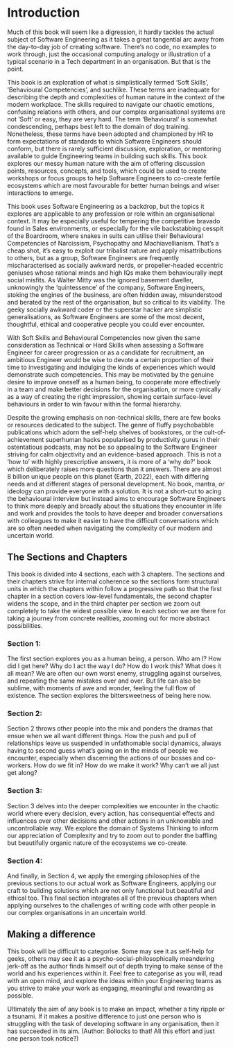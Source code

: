 # Introduction

Much of this book will seem like a digression, it hardly tackles the actual subject of Software Engineering as it takes a great tangential arc away from the day-to-day job of creating software. There’s no code, no examples to work through, just the occasional computing analogy or illustration of a typical scenario in a Tech department in an organisation.  But that is the point.

This book is an exploration of what is simplistically termed ‘Soft Skills’, ‘Behavioural Competencies’, and suchlike.  These terms are inadequate for describing the depth and complexities of human nature in the context of the modern workplace.  The skills required to navigate our chaotic emotions, confusing relations with others, and our complex organisational systems are not ‘Soft’ or easy, they are very hard.  The term ‘Behavioural’ is somewhat condescending, perhaps best left to the domain of dog training.  Nonetheless, these terms have been adopted and championed by HR to form expectations of standards to which Software Engineers should conform, but there is rarely sufficient discussion, exploration, or mentoring available to guide Engineering teams in building such skills.  This book explores our messy human nature with the aim of offering discussion points, resources, concepts, and tools, which could be used to create workshops or focus groups to help Software Engineers to co-create fertile ecosystems which are most favourable for better human beings and wiser interactions to emerge.

This book uses Software Engineering as a backdrop, but the topics it explores are applicable to any profession or role within an organisational context.  It may be especially useful for tempering the competitive bravado found in Sales environments, or especially for the vile backstabbing cesspit of the Boardroom, where snakes in suits can utilise their Behavioural Competencies of Narcissism, Psychopathy and Machiavellianism.  That’s a cheap shot, it’s easy to exploit our tribalist nature and apply misattributions to others, but as a group, Software Engineers are frequently mischaracterised as socially awkward nerds, or propeller-headed eccentric geniuses whose rational minds and high IQs make them behaviourally inept social misfits.  As Walter Mitty was the ignored basement dweller, unknowingly the ‘quintessence’ of the company, Software Engineers, stoking the engines of the business, are often hidden away, misunderstood and berated by the rest of the organisation, but so critical to its viability.  The geeky socially awkward coder or the superstar hacker are simplistic generalisations, as Software Engineers are some of the most decent, thoughtful, ethical and cooperative people you could ever encounter.

With Soft Skills and Behavioural Competencies now given the same consideration as Technical or Hard Skills when assessing a Software Engineer for career progression or as a candidate for recruitment, an ambitious Engineer would be wise to devote a certain proportion of their time to investigating and indulging the kinds of experiences which would demonstrate such competencies.  This may be motivated by the genuine desire to improve oneself as a human being, to cooperate more effectively in a team and make better decisions for the organisation, or more cynically as a way of creating the right impression, showing certain surface-level behaviours in order to win favour within the formal hierarchy.  

Despite the growing emphasis on non-technical skills, there are few books or resources dedicated to the subject. The genre of fluffy psychobabble publications which adorn the self-help shelves of bookstores, or the cult-of-achievement superhuman hacks popularised by productivity gurus in their ostentatious podcasts, may not be so appealing to the Software Engineer striving for calm objectivity and an evidence-based approach.  This is not a ‘how to’ with highly prescriptive answers, it is more of a ‘why do?’ book which deliberately raises more questions than it answers.  There are almost 8 billion unique people on this planet (Earth, 2022), each with differing needs and at different stages of personal development.  No book, mantra, or ideology can provide everyone with a solution.  It is not a short-cut to acing the behavioural interview but instead aims to encourage Software Engineers to think more deeply and broadly about the situations they encounter in life and work and provides the tools to have deeper and broader conversations with colleagues to make it easier to have the difficult conversations which are so often needed when navigating the complexity of our modern and uncertain world.

## The Sections and Chapters
This book is divided into 4 sections, each with 3 chapters.  The sections and their chapters strive for internal coherence so the sections form structural units in which the chapters within follow a progressive path so that the first chapter in a section covers low-level fundamentals, the second chapter widens the scope, and in the third chapter per section we zoom out completely to take the widest possible view.  In each section we are there for taking a journey from concrete realities, zooming out for more abstract possibilities.

### Section 1:
The first section explores you as a human being, a person.  Who am I? How did I get here? Why do I act the way I do?  How do I work this?  What does it all mean?  We are often our own worst enemy, struggling against ourselves, and repeating the same mistakes over and over.  But life can also be sublime, with moments of awe and wonder, feeling the full flow of existence.  The section explores the bittersweetness of being here now.

### Section 2:
Section 2 throws other people into the mix and ponders the dramas that ensue when we all want different things.  How the push and pull of relationships leave us suspended in unfathomable social dynamics, always having to second guess what’s going on in the minds of people we encounter, especially when discerning the actions of our bosses and co-workers.  How do we fit in?  How do we make it work?  Why can’t we all just get along?

### Section 3:
Section 3 delves into the deeper complexities we encounter in the chaotic world where every decision, every action, has consequential effects and influences over other decisions and other actions in an unknowable and uncontrollable way.  We explore the domain of Systems Thinking to inform our appreciation of Complexity and try to zoom out to ponder the baffling but beautifully organic nature of the ecosystems we co-create.

### Section 4:
And finally, in Section 4, we apply the emerging philosophies of the previous sections to our actual work as Software Engineers, applying our craft to building solutions which are not only functional but beautiful and ethical too.  This final section integrates all of the previous chapters when applying ourselves to the challenges of writing code with other people in our complex organisations in an uncertain world.

## Making a difference
This book will be difficult to categorise.  Some may see it as self-help for geeks, others may see it as a psycho-social-philosophically meandering jerk-off as the author finds himself out of depth trying to make sense of the world and his experiences within it.  Feel free to categorise as you will, read with an open mind, and explore the ideas within your Engineering teams as you strive to make your work as engaging, meaningful and rewarding as possible.

Ultimately the aim of any book is to make an impact, whether a tiny ripple or a tsunami.  If it makes a positive difference to just one person who is struggling with the task of developing software in any organisation, then it has succeeded in its aim.  (Author: Bollocks to that! All this effort and just one person took notice?)
